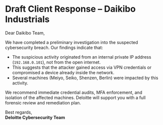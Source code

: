 # Draft Client Response – Daikibo Industrials

Dear Daikibo Team,

We have completed a preliminary investigation into the suspected cybersecurity breach. Our findings indicate that:

- The suspicious activity originated from an internal private IP address (`192.168.0.101`), not from the open internet.
- This suggests that the attacker gained access via VPN credentials or compromised a device already inside the network.
- Several machines (Meiyo, Seiko, Shenzen, Berlin) were impacted by this activity.

We recommend immediate credential audits, MFA enforcement, and isolation of the affected machines. Deloitte will support you with a full forensic review and remediation plan.

Best regards,  
**Deloitte Cybersecurity Team**
